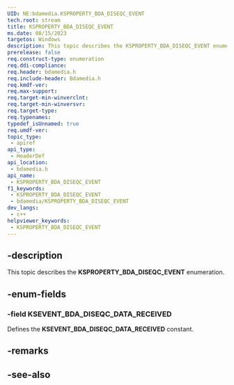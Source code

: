 ```yaml
---
UID: NE:bdamedia.KSPROPERTY_BDA_DISEQC_EVENT
tech.root: stream
title: KSPROPERTY_BDA_DISEQC_EVENT
ms.date: 08/15/2023
targetos: Windows
description: This topic describes the KSPROPERTY_BDA_DISEQC_EVENT enumeration.
prerelease: false
req.construct-type: enumeration
req.ddi-compliance: 
req.header: bdamedia.h
req.include-header: Bdamedia.h
req.kmdf-ver: 
req.max-support: 
req.target-min-winverclnt: 
req.target-min-winversvr: 
req.target-type: 
req.typenames: 
typedef_isUnnamed: true
req.umdf-ver: 
topic_type:
 - apiref
api_type:
 - HeaderDef
api_location:
 - bdamedia.h
api_name:
 - KSPROPERTY_BDA_DISEQC_EVENT
f1_keywords:
 - KSPROPERTY_BDA_DISEQC_EVENT
 - bdamedia/KSPROPERTY_BDA_DISEQC_EVENT
dev_langs:
 - c++
helpviewer_keywords:
 - KSPROPERTY_BDA_DISEQC_EVENT
---
```


## -description

This topic describes the **KSPROPERTY_BDA_DISEQC_EVENT** enumeration.

## -enum-fields

### -field KSEVENT_BDA_DISEQC_DATA_RECEIVED

Defines the **KSEVENT_BDA_DISEQC_DATA_RECEIVED** constant.

## -remarks

## -see-also
